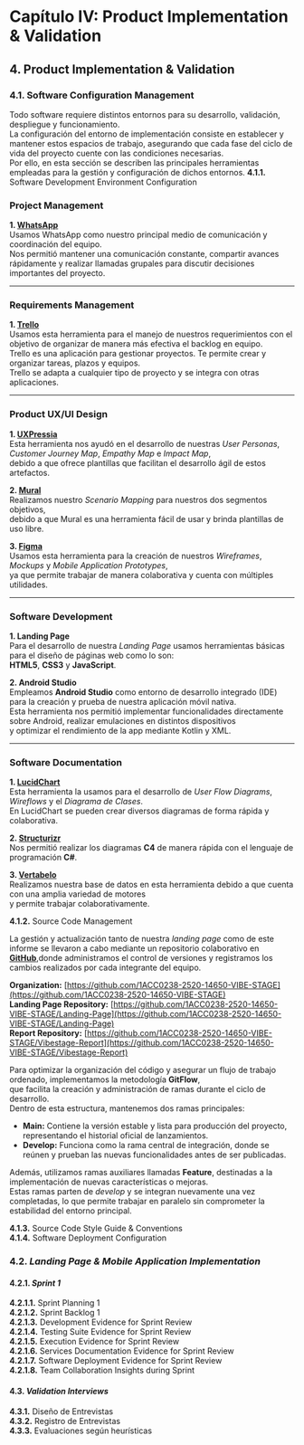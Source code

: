 # Capítulo IV: Product Implementation & Validation

## 4. Product Implementation & Validation

### 4.1. Software Configuration Management
Todo software requiere distintos entornos para su desarrollo, validación, despliegue y funcionamiento.  
La configuración del entorno de implementación consiste en establecer y mantener estos espacios de trabajo, asegurando que cada fase del ciclo de vida del proyecto cuente con las condiciones necesarias.  
Por ello, en esta sección se describen las principales herramientas empleadas para la gestión y configuración de dichos entornos.
**4.1.1.** Software Development Environment Configuration  
### Project Management  
**1. [WhatsApp](https://www.whatsapp.com/)**  
Usamos WhatsApp como nuestro principal medio de comunicación y coordinación del equipo.  
Nos permitió mantener una comunicación constante, compartir avances rápidamente y realizar llamadas grupales para discutir decisiones importantes del proyecto.  

---

### Requirements Management  
**1. [Trello](https://trello.com/)**  
Usamos esta herramienta para el manejo de nuestros requerimientos con el objetivo de organizar de manera más efectiva el backlog en equipo.  
Trello es una aplicación para gestionar proyectos. Te permite crear y organizar tareas, plazos y equipos.  
Trello se adapta a cualquier tipo de proyecto y se integra con otras aplicaciones.  

---

### Product UX/UI Design  
**1. [UXPressia](https://uxpressia.com/)**  
Esta herramienta nos ayudó en el desarrollo de nuestras *User Personas*, *Customer Journey Map*, *Empathy Map* e *Impact Map*,  
debido a que ofrece plantillas que facilitan el desarrollo ágil de estos artefactos.  

**2. [Mural](https://www.mural.co/)**  
Realizamos nuestro *Scenario Mapping* para nuestros dos segmentos objetivos,  
debido a que Mural es una herramienta fácil de usar y brinda plantillas de uso libre.  

**3. [Figma](https://www.figma.com/)**  
Usamos esta herramienta para la creación de nuestros *Wireframes*, *Mockups* y *Mobile Application Prototypes*,  
ya que permite trabajar de manera colaborativa y cuenta con múltiples utilidades.  

---

### Software Development  
**1. Landing Page**  
Para el desarrollo de nuestra *Landing Page* usamos herramientas básicas para el diseño de páginas web como lo son:  
**HTML5**, **CSS3** y **JavaScript**.  

**2. Android Studio**  
Empleamos **Android Studio** como entorno de desarrollo integrado (IDE) para la creación y prueba de nuestra aplicación móvil nativa.  
Esta herramienta nos permitió implementar funcionalidades directamente sobre Android, realizar emulaciones en distintos dispositivos  
y optimizar el rendimiento de la app mediante Kotlin y XML.  

---

### Software Documentation  
**1. [LucidChart](https://lucid.app/)**  
Esta herramienta la usamos para el desarrollo de *User Flow Diagrams*, *Wireflows* y el *Diagrama de Clases*.  
En LucidChart se pueden crear diversos diagramas de forma rápida y colaborativa.  

**2. [Structurizr](https://www.structurizr.com/)**  
Nos permitió realizar los diagramas **C4** de manera rápida con el lenguaje de programación **C#**.  

**3. [Vertabelo](https://vertabelo.com/)**  
Realizamos nuestra base de datos en esta herramienta debido a que cuenta con una amplia variedad de motores  
y permite trabajar colaborativamente.  

**4.1.2.** Source Code Management  

La gestión y actualización tanto de nuestra *landing page* como de este informe se llevaron a cabo mediante un repositorio colaborativo en **[GitHub](https://github.com/)**,donde administramos el control de versiones y registramos los cambios realizados por cada integrante del equipo. 

**Organization:** [https://github.com/1ACC0238-2520-14650-VIBE-STAGE](https://github.com/1ACC0238-2520-14650-VIBE-STAGE)  
**Landing Page Repository:** [https://github.com/1ACC0238-2520-14650-VIBE-STAGE/Landing-Page](https://github.com/1ACC0238-2520-14650-VIBE-STAGE/Landing-Page)  
**Report Repository:** [https://github.com/1ACC0238-2520-14650-VIBE-STAGE/Vibestage-Report](https://github.com/1ACC0238-2520-14650-VIBE-STAGE/Vibestage-Report)

Para optimizar la organización del código y asegurar un flujo de trabajo ordenado, implementamos la metodología **GitFlow**,  
que facilita la creación y administración de ramas durante el ciclo de desarrollo.  
Dentro de esta estructura, mantenemos dos ramas principales:  

- **Main:** Contiene la versión estable y lista para producción del proyecto, representando el historial oficial de lanzamientos.  
- **Develop:** Funciona como la rama central de integración, donde se reúnen y prueban las nuevas funcionalidades antes de ser publicadas.  

Además, utilizamos ramas auxiliares llamadas **Feature**, destinadas a la implementación de nuevas características o mejoras.  
Estas ramas parten de *develop* y se integran nuevamente una vez completadas, lo que permite trabajar en paralelo sin comprometer la estabilidad del entorno principal.  

**4.1.3.** Source Code Style Guide & Conventions  
**4.1.4.** Software Deployment Configuration  

### 4.2. *Landing Page & Mobile Application Implementation*
#### 4.2.1. *Sprint 1*
**4.2.1.1.** Sprint Planning 1  
**4.2.1.2.** Sprint Backlog 1  
**4.2.1.3.** Development Evidence for Sprint Review  
**4.2.1.4.** Testing Suite Evidence for Sprint Review  
**4.2.1.5.** Execution Evidence for Sprint Review  
**4.2.1.6.** Services Documentation Evidence for Sprint Review  
**4.2.1.7.** Software Deployment Evidence for Sprint Review  
**4.2.1.8.** Team Collaboration Insights during Sprint  

#### 4.3. *Validation Interviews*
**4.3.1.** Diseño de Entrevistas  
**4.3.2.** Registro de Entrevistas  
**4.3.3.** Evaluaciones según heurísticas  
